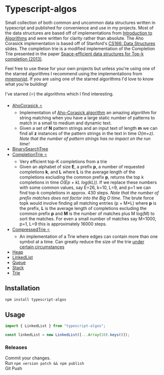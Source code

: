 # Typescript-algos

Small collection of both common and uncommon data structures written in typescript and published for convenience and use in my projects.
Most of the data structures are based off of implementations from [Introduction to Algorithms](https://en.wikipedia.org/wiki/Introduction_to_Algorithms) and were written for clarity rather than absolute. The Aho Corasick implementation is based off of Stanford's [CS166: Data Structures](http://web.stanford.edu/class/cs166/) slides. The completion trie is a modified implementation of the Completion Trie presented in the paper [Space-efficient data structures for Top-k completion (2013)](https://dl.acm.org/doi/10.1145/2488388.2488440).

Feel free to use these for your own projects but unless you're using one of the starred algorithms I recommend using the implementations from [mnemonist](https://github.com/Yomguithereal/mnemonist).
If you are using one of the starred algorithms I'd love to know what you're building!

I've starred (⭐️) the algorithms which I find interesting.

- [AhoCorasick ⭐️](./src/datastructures/AhoCorasick.ts)
  - Implementation of [Aho-Corasick algorithm](https://en.wikipedia.org/wiki/Aho%E2%80%93Corasick_algorithm) an amazing algorithm for string matching when you have a large static number of patterns to match in a small to medium and dynamic text.
  - Given a set of **N** pattern strings and an input text of length **m** we can find all **z** instances of the pattern strings in the text in time _O(m+z)_. _Note that the number of pattern strings has no impact on the run time!_
- [BinarySearchTree](./src/datastructures/BinarySearchTree.ts)
- [CompletionTrie ⭐️](./src/datastructures/CompletionTrie.ts)
  - Very efficient top-K completions from a trie
  - Given an alphabet of size **E**, a prefix **p**, a number of requested completions **k**, and **L** where **L** is the average length of the completions excluding the common prefix **p**, returns the top k completions in time _O(Ep + kL log(kL))_. If we replace these numbers with some common values, say E=26, k=10, L=9, and p=1 we can find top-k completions in approx. 430 steps. _Note that the number of prefix matches does not factor into the Big O time_. The brute force topk would involve finding all matching entries (p + M\*L) where **p** is the prefix, **L** is the average length of completions excluding the common prefix **p** and **M** is the number of matches plus M log(M) to sort the matches. For even a small number of matches say M=1000, p=1, L=9 this is approximately 16000 steps.
- [CompressedTrie ⭐️](./src/datastructures/CompressedTrie.ts)
  - An implementation of a Trie where edges can contain more than one symbol at a time. Can greatly reduce the size of the trie [under certain circumstances](https://en.wikipedia.org/wiki/Trie#Compressing_tries)
- [Heap](./src/datastructures/Heap.ts)
- [LinkedList](./src/datastructures/LinkedList.ts)
- [Queue](./src/datastructures/Queue.ts)
- [Stack](./src/datastructures/Stack.ts)
- [Trie](./src/datastructures/Trie.ts)

## Installation

```sh
npm install typescript-algos
```

## Usage

```ts
import { LinkedList } from "typescript-algos";

const linkedList = new LinkedList([...Array(10).keys()]);
```

### Releases

Commit your changes.  
Run `npm version patch && npm publish`  
Git Push
